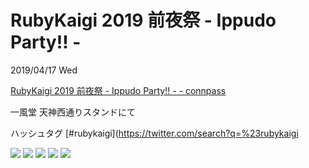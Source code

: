 # RubyKaigi 2019 前夜祭 - Ippudo Party!! -

2019/04/17 Wed

[RubyKaigi 2019 前夜祭 - Ippudo Party!! - - connpass](https://pepabo.connpass.com/event/124168/)

一風堂 天神西通りスタンドにて

ハッシュタグ [#rubykaigi](https://twitter.com/search?q=%23rubykaigi

![](https://pbs.twimg.com/media/D4WQLRnUEAAyTN6.jpg)
![](https://pbs.twimg.com/media/D4WQL91UUAEXExU.jpg)
![](https://pbs.twimg.com/media/D4WQRpbU0AAbhyZ.jpg)
![](https://pbs.twimg.com/media/D4WtL-cVUAY1lBW.jpg)
![](https://pbs.twimg.com/media/D4WtMoNUcAEZoW3.jpg)

